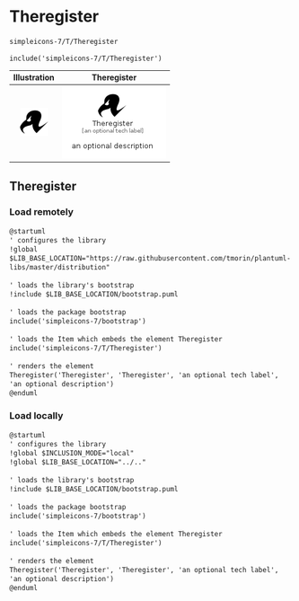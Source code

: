 # Theregister


```text
simpleicons-7/T/Theregister
```

```text
include('simpleicons-7/T/Theregister')
```



| Illustration | Theregister |
| :---: | :---: |
| ![illustration for Illustration](../../simpleicons-7/T/Theregister.png) | ![illustration for Theregister](../../simpleicons-7/T/Theregister.Local.png) |




## Theregister

### Load remotely
```plantuml
@startuml
' configures the library
!global $LIB_BASE_LOCATION="https://raw.githubusercontent.com/tmorin/plantuml-libs/master/distribution"

' loads the library's bootstrap
!include $LIB_BASE_LOCATION/bootstrap.puml

' loads the package bootstrap
include('simpleicons-7/bootstrap')

' loads the Item which embeds the element Theregister
include('simpleicons-7/T/Theregister')

' renders the element
Theregister('Theregister', 'Theregister', 'an optional tech label', 'an optional description')
@enduml
```

### Load locally
```plantuml
@startuml
' configures the library
!global $INCLUSION_MODE="local"
!global $LIB_BASE_LOCATION="../.."

' loads the library's bootstrap
!include $LIB_BASE_LOCATION/bootstrap.puml

' loads the package bootstrap
include('simpleicons-7/bootstrap')

' loads the Item which embeds the element Theregister
include('simpleicons-7/T/Theregister')

' renders the element
Theregister('Theregister', 'Theregister', 'an optional tech label', 'an optional description')
@enduml
```

